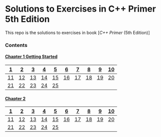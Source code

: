 # Solutions to Exercises in **C++ Primer** 5th Edition

This repo is the solutions to exercises in book [_C++ Primer_ (5th Edition)]
### Contents

#### [Chapter 1 Getting Started](Chapter_01)

[1](Chapter_01/Exercise_01/Ex01.cpp)|[2](Chapter_01/Exercise_02/Ex02.cpp)|[3](Chapter_01/Exercise_03/Ex03.cpp)|[4](Chapter_01/Exercise_04/Ex04.cpp)|[5](Chapter_01/Exercise_05/Ex05.cpp)|[6](Chapter_01/Exercise_06/Ex06.cpp)|[7](Chapter_01/Exercise_07/Ex07.cpp)|[8](Chapter_01/Exercise_08/Ex08.cpp)|[9](Chapter_01/Exercise_09/Ex09.cpp)|[10](Chapter_01/Exercise_10/Ex10.cpp)|
| - | - | - | - | - | - | - | - | - | - |
|[11](Chapter_01/Exercise_11/Ex11.cpp)|[12](Chapter_01/Exercise_12/Ex12.cpp)|[13](Chapter_01/Exercise_13)|[14](Chapter_01/Exercise_14/Ex14.cpp)|[15](Chapter_01/Exercise_15/Ex15.cpp)|[16](Chapter_01/Exercise_16/Ex16.cpp)|[17](Chapter_01/Exercise_17/Ex17.cpp)|[18](Chapter_01/Exercise_18/Ex18.cpp)|[19](Chapter_01/Exercise_19/Ex19.cpp)|[20](Chapter_01/Exercise_20/Ex20.cpp)|
|[21](Chapter_01/Exercise_21/Ex21.cpp)|[22](Chapter_01/Exercise_22/Ex22.cpp)|[23](Chapter_01/Exercise_23/Ex23.cpp)|[24](Chapter_01/Exercise_24/Ex24.cpp)|[25](Chapter_01/Exercise_25/Ex25.cpp) | 


#### [Chapter 2](Chapter_02)

[1](Chapter_02/Exercise_01/Ex01.cpp)|[2](Chapter_02/Exercise_02/Ex02.cpp)|[3](Chapter_02/Exercise_03/Ex03.cpp)|[4](Chapter_02/Exercise_04/Ex04.cpp)|[5](Chapter_02/Exercise_05/Ex05.cpp)|[6](Chapter_02/Exercise_06/Ex06.cpp)|[7](Chapter_02/Exercise_07/Ex07.cpp)|[8](Chapter_02/Exercise_08/Ex08.cpp)|[9](Chapter_02/Exercise_09/Ex09.cpp)|[10](Chapter_02/Exercise_10/Ex10.cpp)|
| - | - | - | - | - | - | - | - | - | - |
|[11](Chapter_02/Exercise_11/Ex11.cpp)|[12](Chapter_02/Exercise_12/Ex12.cpp)|[13](Chapter_02/Exercise_13)|[14](Chapter_02/Exercise_14/Ex14.cpp)|[15](Chapter_02/Exercise_15/Ex15.cpp)|[16](Chapter_02/Exercise_16/Ex16.cpp)|[17](Chapter_02/Exercise_17/Ex17.cpp)|[18](Chapter_02/Exercise_18/Ex18.cpp)|[19](Chapter_02/Exercise_19/Ex19.cpp)|[20](Chapter_02/Exercise_20/Ex20.cpp)|
|[21](Chapter_02/Exercise_21/Ex21.cpp)|[22](Chapter_02/Exercise_22/Ex22.cpp)|[23](Chapter_02/Exercise_23/Ex23.cpp)|[24](Chapter_02/Exercise_24/Ex24.cpp)|[25](Chapter_02/Exercise_25/Ex25.cpp) |

